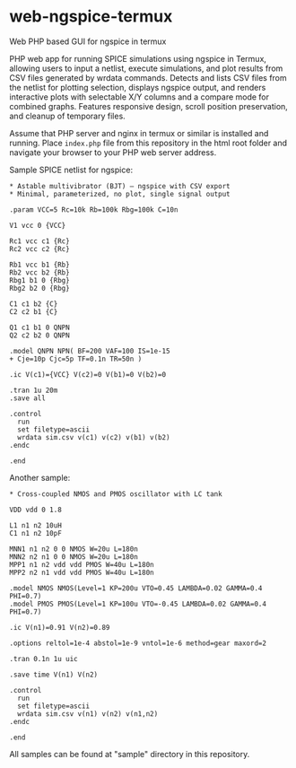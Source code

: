 # web-ngspice-termux
Web PHP based GUI for ngspice in termux

PHP web app for running SPICE simulations using ngspice in Termux, allowing users to input a netlist, execute simulations, and plot results from CSV files generated by wrdata commands. Detects and lists CSV files from the netlist for plotting selection, displays ngspice output, and renders interactive plots with selectable X/Y columns and a compare mode for combined graphs. Features responsive design, scroll position preservation, and cleanup of temporary files.

Assume that PHP server and nginx in termux or similar is installed and running. Place `index.php` file from this repository in the html root folder and navigate your browser to your PHP web server address.

Sample SPICE netlist for ngspice:

```
* Astable multivibrator (BJT) — ngspice with CSV export
* Minimal, parameterized, no plot, single signal output

.param VCC=5 Rc=10k Rb=100k Rbg=100k C=10n

V1 vcc 0 {VCC}

Rc1 vcc c1 {Rc}
Rc2 vcc c2 {Rc}

Rb1 vcc b1 {Rb}
Rb2 vcc b2 {Rb}
Rbg1 b1 0 {Rbg}
Rbg2 b2 0 {Rbg}

C1 c1 b2 {C}
C2 c2 b1 {C}

Q1 c1 b1 0 QNPN
Q2 c2 b2 0 QNPN

.model QNPN NPN( BF=200 VAF=100 IS=1e-15
+ Cje=10p Cjc=5p TF=0.1n TR=50n )

.ic V(c1)={VCC} V(c2)=0 V(b1)=0 V(b2)=0

.tran 1u 20m
.save all

.control
  run
  set filetype=ascii
  wrdata sim.csv v(c1) v(c2) v(b1) v(b2)
.endc

.end
```

Another sample:

```
* Cross-coupled NMOS and PMOS oscillator with LC tank

VDD vdd 0 1.8

L1 n1 n2 10uH
C1 n1 n2 10pF

MNN1 n1 n2 0 0 NMOS W=20u L=180n
MNN2 n2 n1 0 0 NMOS W=20u L=180n
MPP1 n1 n2 vdd vdd PMOS W=40u L=180n
MPP2 n2 n1 vdd vdd PMOS W=40u L=180n

.model NMOS NMOS(Level=1 KP=200u VTO=0.45 LAMBDA=0.02 GAMMA=0.4 PHI=0.7)
.model PMOS PMOS(Level=1 KP=100u VTO=-0.45 LAMBDA=0.02 GAMMA=0.4 PHI=0.7)

.ic V(n1)=0.91 V(n2)=0.89

.options reltol=1e-4 abstol=1e-9 vntol=1e-6 method=gear maxord=2

.tran 0.1n 1u uic

.save time V(n1) V(n2)

.control
  run
  set filetype=ascii
  wrdata sim.csv v(n1) v(n2) v(n1,n2)
.endc

.end
```

All samples can be found at "sample" directory in this repository.
